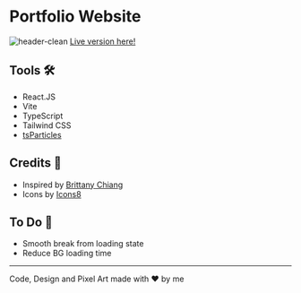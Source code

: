 # Portfolio Website

![header-clean](https://github.com/ale-soares/portfolio-website/assets/65368856/0185a901-b272-432f-8718-737417123225)
[Live version here!](https://www.alesoares.com/)

## Tools 🛠️
* React.JS
* Vite
* TypeScript
* Tailwind CSS
* [tsParticles](https://particles.js.org/)

## Credits 👏
* Inspired by [Brittany Chiang](https://v4.brittanychiang.com/)
* Icons by [Icons8](https://icons8.com.br/)

## To Do 📝
* Smooth break from loading state
* Reduce BG loading time

<hr>
<p>Code, Design and Pixel Art made with ❤️ by me</p>
